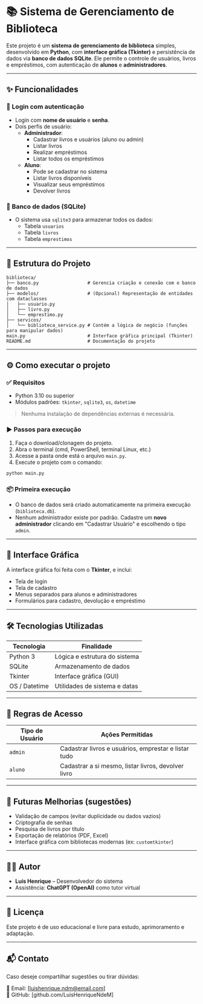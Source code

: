 # 📚 Sistema de Gerenciamento de Biblioteca

Este projeto é um **sistema de gerenciamento de biblioteca** simples, desenvolvido em **Python**, com **interface gráfica (Tkinter)** e persistência de dados via **banco de dados SQLite**. Ele permite o controle de usuários, livros e empréstimos, com autenticação de **alunos** e **administradores**.

---

## ✨ Funcionalidades

### 🔐 Login com autenticação
- Login com **nome de usuário** e **senha**.
- Dois perfis de usuário:
  - **Administrador**:
    - Cadastrar livros e usuários (aluno ou admin)
    - Listar livros
    - Realizar empréstimos
    - Listar todos os empréstimos
  - **Aluno**:
    - Pode se cadastrar no sistema
    - Listar livros disponíveis
    - Visualizar seus empréstimos
    - Devolver livros

### 💾 Banco de dados (SQLite)
- O sistema usa `sqlite3` para armazenar todos os dados:
  - Tabela `usuarios`
  - Tabela `livros`
  - Tabela `emprestimos`

---

## 🧱 Estrutura do Projeto

```
biblioteca/
├── banco.py                  # Gerencia criação e conexão com o banco de dados
├── modelos/                  # (Opcional) Representação de entidades com dataclasses
│   ├── usuario.py
│   ├── livro.py
│   └── emprestimo.py
├── servicos/
│   └── biblioteca_service.py # Contém a lógica de negócio (funções para manipular dados)
main.py                       # Interface gráfica principal (Tkinter)
README.md                     # Documentação do projeto
```

---

## ⚙️ Como executar o projeto

### ✅ Requisitos
- Python 3.10 ou superior
- Módulos padrões: `tkinter`, `sqlite3`, `os`, `datetime`

> Nenhuma instalação de dependências externas é necessária.

### ▶️ Passos para execução
1. Faça o download/clonagem do projeto.
2. Abra o terminal (cmd, PowerShell, terminal Linux, etc.)
3. Acesse a pasta onde está o arquivo `main.py`.
4. Execute o projeto com o comando:
```bash
python main.py
```

### 📦 Primeira execução
- O banco de dados será criado automaticamente na primeira execução (`biblioteca.db`).
- Nenhum administrador existe por padrão. Cadastre um **novo administrador** clicando em "Cadastrar Usuário" e escolhendo o tipo `admin`.

---

## 📸 Interface Gráfica

A interface gráfica foi feita com o **Tkinter**, e inclui:
- Tela de login
- Tela de cadastro
- Menus separados para alunos e administradores
- Formulários para cadastro, devolução e empréstimo

---

## 🛠️ Tecnologias Utilizadas

| Tecnologia  | Finalidade                      |
|-------------|---------------------------------|
| Python 3    | Lógica e estrutura do sistema   |
| SQLite      | Armazenamento de dados          |
| Tkinter     | Interface gráfica (GUI)         |
| OS / Datetime | Utilidades de sistema e datas  |

---

## 🔐 Regras de Acesso

| Tipo de Usuário | Ações Permitidas                           |
|-----------------|--------------------------------------------|
| `admin`         | Cadastrar livros e usuários, emprestar e listar tudo |
| `aluno`         | Cadastrar a si mesmo, listar livros, devolver livro |

---

## 🔄 Futuras Melhorias (sugestões)

- Validação de campos (evitar duplicidade ou dados vazios)
- Criptografia de senhas
- Pesquisa de livros por título
- Exportação de relatórios (PDF, Excel)
- Interface gráfica com bibliotecas modernas (ex: `customtkinter`)

---

## 👨‍💻 Autor

- **Luís Henrique** – Desenvolvedor do sistema  
- Assistência: **ChatGPT (OpenAI)** como tutor virtual

---

## 🧾 Licença

Este projeto é de uso educacional e livre para estudo, aprimoramento e adaptação.

---

## 📬 Contato

Caso deseje compartilhar sugestões ou tirar dúvidas:

📧 Email: [luishenrique.ndm@email.com]  
📘 GitHub: [github.com/LuisHenriqueNdeM]
